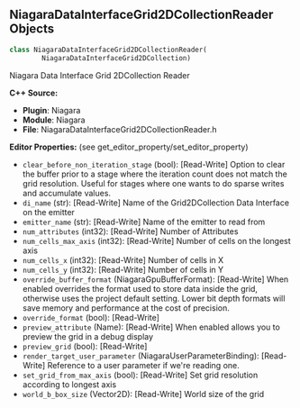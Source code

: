 ## NiagaraDataInterfaceGrid2DCollectionReader Objects

```python
class NiagaraDataInterfaceGrid2DCollectionReader(
        NiagaraDataInterfaceGrid2DCollection)
```

Niagara Data Interface Grid 2DCollection Reader

**C++ Source:**

- **Plugin**: Niagara
- **Module**: Niagara
- **File**: NiagaraDataInterfaceGrid2DCollectionReader.h

**Editor Properties:** (see get_editor_property/set_editor_property)

- ``clear_before_non_iteration_stage`` (bool):  [Read-Write] Option to clear the buffer prior to a stage where the iteration count does not match the grid resolution.  Useful for stages where one wants to do sparse writes
  and accumulate values.
- ``di_name`` (str):  [Read-Write] Name of the Grid2DCollection Data Interface on the emitter
- ``emitter_name`` (str):  [Read-Write] Name of the emitter to read from
- ``num_attributes`` (int32):  [Read-Write] Number of Attributes
- ``num_cells_max_axis`` (int32):  [Read-Write] Number of cells on the longest axis
- ``num_cells_x`` (int32):  [Read-Write] Number of cells in X
- ``num_cells_y`` (int32):  [Read-Write] Number of cells in Y
- ``override_buffer_format`` (NiagaraGpuBufferFormat):  [Read-Write] When enabled overrides the format used to store data inside the grid, otherwise uses the project default setting.  Lower bit depth formats will save memory and performance at the cost of precision.
- ``override_format`` (bool):  [Read-Write]
- ``preview_attribute`` (Name):  [Read-Write] When enabled allows you to preview the grid in a debug display
- ``preview_grid`` (bool):  [Read-Write]
- ``render_target_user_parameter`` (NiagaraUserParameterBinding):  [Read-Write] Reference to a user parameter if we're reading one.
- ``set_grid_from_max_axis`` (bool):  [Read-Write] Set grid resolution according to longest axis
- ``world_b_box_size`` (Vector2D):  [Read-Write] World size of the grid

<a id="unreal.NiagaraDataInterfaceGrid3D"></a>